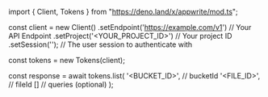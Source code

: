 import { Client, Tokens } from "https://deno.land/x/appwrite/mod.ts";

const client = new Client()
    .setEndpoint('https://example.com/v1') // Your API Endpoint
    .setProject('<YOUR_PROJECT_ID>') // Your project ID
    .setSession(''); // The user session to authenticate with

const tokens = new Tokens(client);

const response = await tokens.list(
    '<BUCKET_ID>', // bucketId
    '<FILE_ID>', // fileId
    [] // queries (optional)
);
